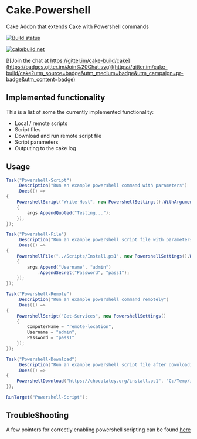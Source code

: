 # Cake.Powershell

Cake Addon that extends Cake with Powershell commands

[![Build status](https://ci.appveyor.com/api/projects/status/5g0u2757tix9se6f?svg=true)](https://ci.appveyor.com/project/PhillipSharpe/cake-powershell)

[![cakebuild.net](https://img.shields.io/badge/WWW-cakebuild.net-blue.svg)](http://cakebuild.net/)

[![Join the chat at https://gitter.im/cake-build/cake](https://badges.gitter.im/Join%20Chat.svg)](https://gitter.im/cake-build/cake?utm_source=badge&utm_medium=badge&utm_campaign=pr-badge&utm_content=badge)



## Implemented functionality

This is a list of some the currently implemented functionality:

* Local / remote scripts
* Script files
* Download and run remote script file
* Script parameters
* Outputing to the cake log



## Usage

```csharp
Task("Powershell-Script")
    .Description("Run an example powershell command with parameters")
    .Does(() =>
{
    PowershellScript("Write-Host", new PowershellSettings().WithArguments(args => 
	{ 
		args.AppendQuoted("Testing..."); 
	});
});

Task("Powershell-File")
    .Description("Run an example powershell script file with parameters")
    .Does(() =>
{
    PowershellFile("../Scripts/Install.ps1", new PowershellSettings().WithArguments(args => 
	{ 
		args.Append("Username", "admin")
			.AppendSecret("Password", "pass1");
	});
});

Task("Powershell-Remote")
    .Description("Run an example powershell command remotely")
    .Does(() =>
{
    PowershellScript("Get-Services", new PowershellSettings()
	{
		ComputerName = "remote-location",
		Username = "admin",
		Password = "pass1"
	});
});

Task("Powershell-Download")
    .Description("Run an example powershell script file after downloading its contents to a local directory")
    .Does(() =>
{
    PowershellDownload("https://chocolatey.org/install.ps1", "C:/Temp/install.ps1", new PowershellSettings());
});

RunTarget("Powershell-Script");
```



## TroubleShooting

A few pointers for correctly enabling powershell scripting can be found [here](https://github.com/SharpeRAD/Cake.Powershell/blob/master/TroubleShooting.md)